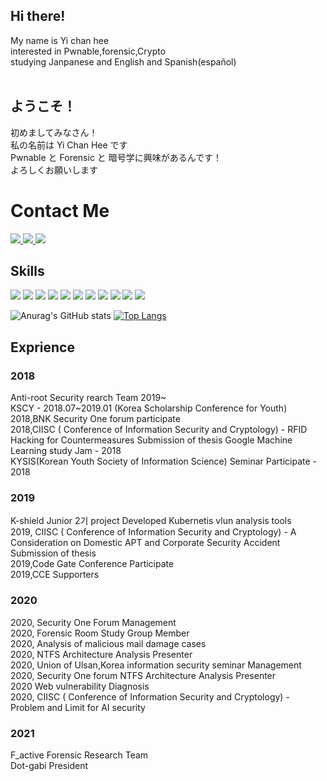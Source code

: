 <h2>Hi there!</h2>
My name is Yi chan hee <br>
interested in Pwnable,forensic,Crypto <br>
studying Janpanese and English and Spanish(español) <br><br>

<h2>ようこそ！</h2>
初めましてみなさん！<br>
私の名前は Yi Chan Hee です<br>
Pwnable と Forensic と 暗号学に興味があるんです！<br>
よろしくお願いします<br>

<h1>Contact Me</h1>
<a href="https://www.notion.so/Who-am-I-baac3cfaf0624e279f048d79ca61f5ea" target="_blank"> <img src="https://img.shields.io/badge/Notions-black?style=flat-square&logo=Notion&logoColor=white"/> </a> <a href="https://www.facebook.com/profile.php?id=100008234440072" target="_blank"> <img src="https://img.shields.io/badge/Facebook-blue?style=flat-square&logo=Facebook&logoColor=white"/> <a href="https://www.instagram.com/ch4n_h33/" target="_blank"> <img src="https://img.shields.io/badge/Instagram-E4405F?style=flat-square&logo=Instagram&logoColor=white"/> </a>

<h2>Skills</h2>

<img src="https://img.shields.io/badge/Python-blue?style=flat-square&logo=Python&logoColor=white"/> <img src="https://img.shields.io/badge/linux-FCC624?style=flat-square&logo=Linux&logoColor=black"/> <img src="https://img.shields.io/badge/C-violet?style=flat-square&logo=C&logoColor=white"/> <img src="https://img.shields.io/badge/Kali-557c94?style=flat-square&logo=KailiLinux&logoColor=white"/> <img src="https://img.shields.io/badge/Assembly-88AAC?style=flat-square&logo=AssemblyScript&logoColor=white"/> <img src="https://img.shields.io/badge/Windows Terminal-4D4DAD?style=flat-square&logo=Windows Terminal&logoColor=white"/> <img src="https://img.shields.io/badge/Lenovo-gray?style=flat-square&logo=Lenovo&logoColor=white"/> <img src="https://img.shields.io/badge/Ubuntu-E95420?style=flat-square&logo=Ubuntu&logoColor=white"/> <img src="https://img.shields.io/badge/Elasticsearch-005571?style=flat-square&logo=Elasticsearch&logoColor=white"/> <img src="https://img.shields.io/badge/Logstash-005571?style=flat-square&logo=Logstash&logoColor=white"/> <img src="https://img.shields.io/badge/Kibana-005571?style=flat-square&logo=Kibana&logoColor=white"/> 
 
![Anurag's GitHub stats](https://github-readme-stats.vercel.app/api?username=Ch4nh33&show_icons=true&theme=graywhite) [![Top Langs](https://github-readme-stats.vercel.app/api/top-langs/?username=Ch4nh33&layout=compact)](https://github.com/anuraghazra/github-readme-stats)

<h2>Exprience</h2>
  <h3>2018</h3>
  Anti-root Security rearch Team 2019~<br>
  KSCY - 2018.07~2019.01 (Korea Scholarship Conference for Youth)<br>
  2018,BNK Security One forum participate<br>
  2018,CIISC ( Conference of Information Security and Cryptology) - RFID Hacking for Countermeasures Submission of thesis
  Google Machine Learning study Jam - 2018<br>
  KYSIS(Korean Youth Society of Information Science) Seminar Participate - 2018 <br>
  <h3>2019</h3>
  K-shield Junior 2기 project Developed Kubernetis vlun analysis tools<br>
  2019, CIISC ( Conference of Information Security and Cryptology) - A Consideration on Domestic APT and Corporate Security Accident Submission of thesis <br>
  2019,Code Gate Conference Participate<br>
  2019,CCE Supporters <br>
  <h3>2020</h3>
  2020, Security One Forum Management<br>
  2020, Forensic Room Study Group Member<br>
  2020, Analysis of malicious mail damage cases <br>
  2020, NTFS Architecture Analysis Presenter <br>
  2020, Union of Ulsan,Korea information security seminar Management<br>
  2020, Security One forum NTFS Architecture Analysis Presenter<br>
  2020 Web vulnerability Diagnosis <br>
  2020, CIISC ( Conference of Information Security and Cryptology) - Problem and Limit for AI security<br>
  <h3>2021</h3>
  F_active Forensic Research Team<br>
  Dot-gabi President<br>
